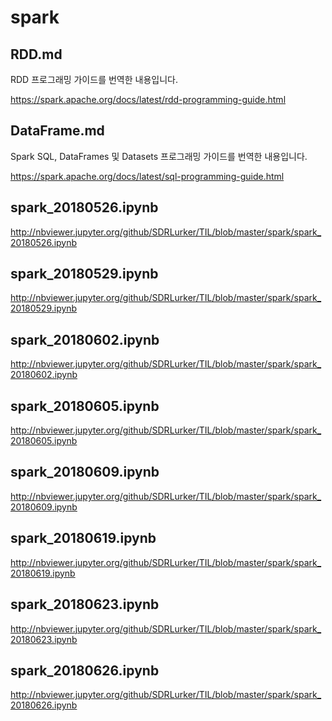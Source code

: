 # spark

## RDD.md

RDD 프로그래밍 가이드를 번역한 내용입니다.

https://spark.apache.org/docs/latest/rdd-programming-guide.html

## DataFrame.md

Spark SQL, DataFrames 및 Datasets 프로그래밍 가이드를 번역한 내용입니다.

https://spark.apache.org/docs/latest/sql-programming-guide.html

## spark_20180526.ipynb

http://nbviewer.jupyter.org/github/SDRLurker/TIL/blob/master/spark/spark_20180526.ipynb

## spark_20180529.ipynb

http://nbviewer.jupyter.org/github/SDRLurker/TIL/blob/master/spark/spark_20180529.ipynb

## spark_20180602.ipynb

http://nbviewer.jupyter.org/github/SDRLurker/TIL/blob/master/spark/spark_20180602.ipynb

## spark_20180605.ipynb

http://nbviewer.jupyter.org/github/SDRLurker/TIL/blob/master/spark/spark_20180605.ipynb

## spark_20180609.ipynb

http://nbviewer.jupyter.org/github/SDRLurker/TIL/blob/master/spark/spark_20180609.ipynb

## spark_20180619.ipynb

http://nbviewer.jupyter.org/github/SDRLurker/TIL/blob/master/spark/spark_20180619.ipynb

## spark_20180623.ipynb

http://nbviewer.jupyter.org/github/SDRLurker/TIL/blob/master/spark/spark_20180623.ipynb

## spark_20180626.ipynb

http://nbviewer.jupyter.org/github/SDRLurker/TIL/blob/master/spark/spark_20180626.ipynb
